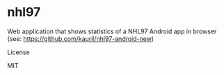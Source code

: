 # nhl97

Web application that shows statistics of a NHL97 Android app in browser (see: https://github.com/kauril/nhl97-android-new)

License

MIT
